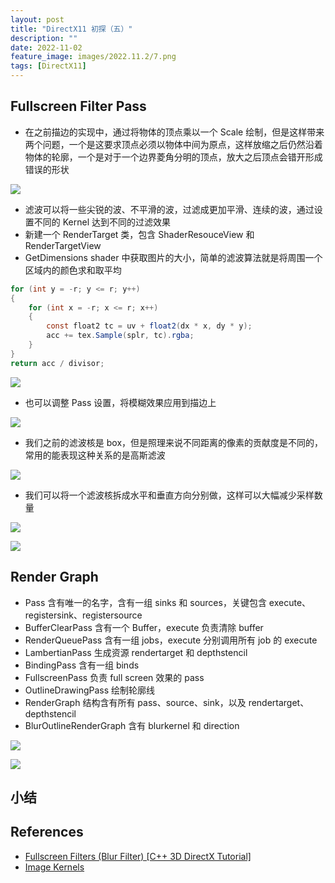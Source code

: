 ```yaml
---
layout: post
title: "DirectX11 初探（五）"
description: ""
date: 2022-11-02
feature_image: images/2022.11.2/7.png
tags: [DirectX11]
---
```


<!--more-->

## Fullscreen Filter Pass

- 在之前描边的实现中，通过将物体的顶点乘以一个 Scale 绘制，但是这样带来两个问题，一个是这要求顶点必须以物体中间为原点，这样放缩之后仍然沿着物体的轮廓，一个是对于一个边界菱角分明的顶点，放大之后顶点会错开形成错误的形状

![](../images/2022.11.2/0.png)

- 滤波可以将一些尖锐的波、不平滑的波，过滤成更加平滑、连续的波，通过设置不同的 Kernel 达到不同的过滤效果
- 新建一个 RenderTarget 类，包含 ShaderResouceView 和 RenderTargetView
- GetDimensions shader 中获取图片的大小，简单的滤波算法就是将周围一个区域内的颜色求和取平均

```GLSL
for (int y = -r; y <= r; y++)
{
    for (int x = -r; x <= r; x++)
    {
        const float2 tc = uv + float2(dx * x, dy * y);
        acc += tex.Sample(splr, tc).rgba;
    }
}
return acc / divisor;
```

![](../images/2022.11.2/1.png)

- 也可以调整 Pass 设置，将模糊效果应用到描边上

![](../images/2022.11.2/2.png)

- 我们之前的滤波核是 box，但是照理来说不同距离的像素的贡献度是不同的，常用的能表现这种关系的是高斯滤波

![](../images/2022.11.2/3.png)

- 我们可以将一个滤波核拆成水平和垂直方向分别做，这样可以大幅减少采样数量

![](../images/2022.11.2/4.png)

![](../images/2022.11.2/5.png)

## Render Graph

- Pass 含有唯一的名字，含有一组 sinks 和 sources，关键包含 execute、registersink、registersource
- BufferClearPass 含有一个 Buffer，execute 负责清除 buffer
- RenderQueuePass 含有一组 jobs，execute 分别调用所有 job 的 execute
- LambertianPass 生成资源 rendertarget 和 depthstencil
- BindingPass 含有一组 binds
- FullscreenPass 负责 full screen 效果的 pass
- OutlineDrawingPass 绘制轮廓线
- RenderGraph 结构含有所有 pass、source、sink，以及 rendertarget、depthstencil
- BlurOutlineRenderGraph 含有 blurkernel 和 direction

![](../images/2022.11.2/6.png)

![](../images/2022.11.2/7.png)






## 小结

## References

- [Fullscreen Filters (Blur Filter) [C++ 3D DirectX Tutorial]](https://www.youtube.com/watch?v=y2dJ28cq4Is&list=PLqCJpWy5Fohd3S7ICFXwUomYW0Wv67pDD&index=54)
- [Image Kernels](https://setosa.io/ev/image-kernels/)
